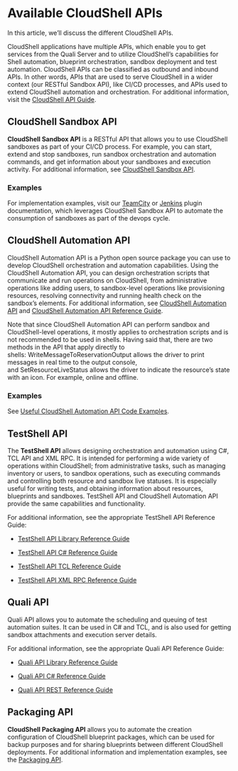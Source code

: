 # Available CloudShell APIs

In this article, we’ll discuss the different CloudShell APIs.

CloudShell applications have multiple APIs, which enable you to get services from the Quali Server and to utilize CloudShell’s capabilities for Shell automation, blueprint orchestration, sandbox deployment and test automation. CloudShell APIs can be classified as outbound and inbound APIs. In other words, APIs that are used to serve CloudShell in a wider context (our RESTful Sandbox API), like CI/CD processes, and APIs used to extend CloudShell automation and orchestration. For additional information, visit the [CloudShell API Guide](https://help.quali.com/Online%20Help/0.0/Portal/Content/API/CS-API-Guide.htm).

## CloudShell Sandbox API

**CloudShell Sandbox API** is a RESTful API that allows you to use CloudShell sandboxes as part of your CI/CD process. For example, you can start, extend and stop sandboxes, run sandbox orchestration and automation commands, and get information about your sandboxes and execution activity. For additional information, see [CloudShell Sandbox API](https://help.quali.com/Online%20Help/0.0/Portal/Content/API/CS-Snbx-API-Topic.htm).

### Examples

For implementation examples, visit our [TeamCity](https://github.com/QualiSystems/Sandbox-TeamCIty-Plugin/blob/master/README.md) or [Jenkins](https://plugins.jenkins.io/cloudshell-sandbox) plugin documentation, which leverages CloudShell Sandbox API to automate the consumption of sandboxes as part of the devops cycle.

## CloudShell Automation API

CloudShell Automation API is a Python open source package you can use to develop CloudShell orchestration and automation capabilities. Using the CloudShell Automation API, you can design orchestration scripts that communicate and run operations on CloudShell, from administrative operations like adding users, to sandbox-level operations like provisioning resources, resolving connectivity and running health check on the sandbox’s elements. For additional information, see [CloudShell Automation API](https://help.quali.com/Online%20Help/0.0/Portal/Content/API/Pyth-API-Overvw.htm) and [CloudShell Automation API Reference Guide](https://help.quali.com/Online%20Help/0.0/Python-API).

Note that since CloudShell Automation API can perform sandbox and CloudShell\-level operations, it mostly applies to orchestration scripts and is not recommended to be used in shells. Having said that, there are two methods in the API that apply directly to shells: WriteMessageToReservationOutput allows the driver to print messages in real time to the output console, and SetResourceLiveStatus allows the driver to indicate the resource’s state with an icon. For example, online and offline.

### Examples

See [Useful CloudShell Automation API Code Examples](https://help.quali.com/Online%20Help/0.0/Portal/Content/DevGuide/APIs/Useful-Script-Examples.htm).

## TestShell API

The **TestShell API** allows designing orchestration and automation using C#, TCL API and XML RPC. It is intended for performing a wide variety of operations within CloudShell; from administrative tasks, such as managing inventory or users, to sandbox operations, such as executing commands and controlling both resource and sandbox live statuses. It is especially useful for writing tests, and obtaining information about resources, blueprints and sandboxes. TestShell API and CloudShell Automation API provide the same capabilities and functionality.

For additional information, see the appropriate TestShell API Reference Guide:

- [TestShell API Library Reference Guide](https://help.quali.com/Online%20Help/0.0/testshell-api/TestShell%20API%20Library.html)
    
- [TestShell API C# Reference Guide](https://help.quali.com/Online%20Help/0.0/testshell-api/TestShell%20cSharp%20API.html)
    
- [TestShell API TCL Reference Guide](https://help.quali.com/Online%20Help/0.0/testshell-api/TestShell%20TCL%20API.html)
    
- [TestShell API XML RPC Reference Guide](https://help.quali.com/Online%20Help/0.0/testshell-api/TestShell%20XML%20RPC%20API.html)
    

## Quali API

Quali API allows you to automate the scheduling and queuing of test automation suites. It can be used in C# and TCL, and is also used for getting sandbox attachments and execution server details.

For additional information, see the appropriate Quali API Reference Guide:

- [Quali API Library Reference Guide](https://help.quali.com/Online%20Help/0.0/quali-api/Quali%20API%20Library.html)
    
- [Quali API C# Reference Guide](https://help.quali.com/Online%20Help/0.0/quali-api/Quali%20cSharp%20API.html)
    
- [Quali API REST Reference Guide](https://help.quali.com/Online%20Help/0.0/quali-api/Quali%20REST%20API.html)
    

## Packaging API

**CloudShell Packaging API** allows you to automate the creation configuration of CloudShell blueprint packages, which can be used for backup purposes and for sharing blueprints between different CloudShell deployments. For additional information and implementation examples, see the [Packaging API](https://help.quali.com/Online%20Help/0.0/Portal/Content/API/Pckg-API/PackagingAPI.htm).